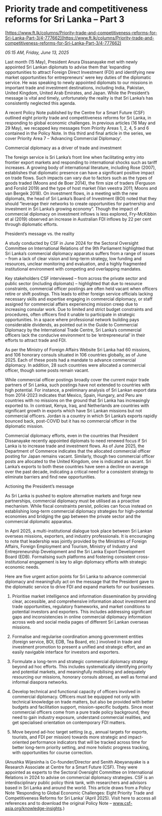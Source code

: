 # Priority trade and competitiveness reforms for Sri Lanka – Part 3

[https://www.ft.lk/columns/Priority-trade-and-competitiveness-reforms-for-Sri-Lanka-Part-3/4-777662](https://www.ft.lk/columns/Priority-trade-and-competitiveness-reforms-for-Sri-Lanka-Part-3/4-777662)

*05:15 AM, Friday, June 13, 2025*

Last month (15 May), President Anura Dissanayake met with newly appointed Sri Lankan diplomats to advise them that ‘expanding opportunities to attract Foreign Direct Investment (FDI) and identifying new market opportunities for entrepreneurs’ were key duties of the diplomatic service. He was speaking to newly appointed diplomats to our missions in important trade and investment destinations, including India, Pakistan, United Kingdom, United Arab Emirates, and Japan. While the President’s message is vital and timely, unfortunately the reality is that Sri Lanka’s has consistently neglected this agenda.

A recent Policy Note published by the Centre for a Smart Future (CSF) outlined eight priority trade and competitiveness reforms for Sri Lanka, in responding to global economic challenges. In previous articles (16 May and 29 May), we recapped key messages from Priority Areas 1, 2, 4, 5 and 6 contained in the Policy Note. In this third and final article in the series, we cover Priority Area 7 – ‘Advancing Commercial Diplomacy’.

Commercial diplomacy as a driver of trade and investment

The foreign service is Sri Lanka’s front line when facilitating entry into frontier export markets and responding to international shocks such as tariff increases. A growing body of international literature, including Rose (2007), establishes that diplomatic presence can have a significant positive impact on trade flows. Such impacts can vary due to factors such as the types of goods traded (Moons and de Boer 2014), the firm size of traders (Ferguson and Forslid 2019) and the type of host market (Van veestra 2011; Moons and van Bergeik 2018). On investment flows, in a meeting with the new diplomats, the head of Sri Lanka’s Board of Investment (BOI) noted that they should “leverage their networks to create opportunities for partnership and investment in Sri Lanka’s growing economy”. Though the impact of commercial diplomacy on investment inflows is less explored, Fry-McKibbin et al (2019) observed an increase in Australian FDI inflows by 22 per cent through diplomatic efforts.

President’s message vs. the reality

A study conducted by CSF in June 2024 for the Sectoral Oversight Committee on International Relations of the 9th Parliament highlighted that Sri Lanka’s commercial diplomacy apparatus suffers from a range of issues – from a lack of clear vision and long-term strategy, low funding and resources, unclear monitoring and evaluation, and a highly fragmented institutional environment with competing and overlapping mandates.

Key stakeholders CSF interviewed – from across the private sector and public sector (including diplomats) – highlighted that due to resource constraints, commercial officer postings are often held vacant when officers retire or shift postings. This leads to either foreign service officials lacking necessary skills and expertise engaging in commercial diplomacy, or staff assigned for commercial affairs experiencing mission creep due to increasing consular work. Due to limited and strict budget constraints and procedures, often officers find it unable to participate in strategic opportunities. In a space where professional network building pays considerable dividends, as pointed out in the Guide to Commercial Diplomacy by the International Trade Centre, Sri Lanka’s commercial officers lack the conducive environment to be ‘entrepreneurial’ in their efforts to attract trade and FDI.

As per the Ministry of Foreign Affairs Website Sri Lanka had 60 missions, and 106 honorary consuls situated in 106 countries globally, as of June 2025. Each of these posts had a mandate to advance commercial diplomacy. In addition, 28 such countries were allocated a commercial officer, though some posts remain vacant.

While commercial officer postings broadly cover the current major trade partners of Sri Lanka, such postings have not extended to countries with high potential. For instance, a preliminary analysis of Sri Lankan export data from 2014-2023 indicates that Mexico, Spain, Hungary, and Peru are countries with no missions on the ground that Sri Lanka has increasingly exported to. In contrast, Kenya, Iraq, and Netherlands are countries with significant growth in exports which have Sri Lankan missions but not commercial officers. Jordan is a country in which Sri Lanka’s exports rapidly bounced back, post-COVID but it has no commercial officer in the diplomatic mission.

Commercial diplomacy efforts, even in the countries that President Dissanayake recently appointed diplomats to need renewed focus if Sri Lanka is to increase trade and investment flows. As of June 2025, the Department of Commerce indicates that the allocated commercial officer posting for Japan remains vacant. Similarly, though two commercial officer posts are allocated to the United Kingdom, one is indicated as vacant. Sri Lanka’s exports to both these countries have seen a decline on average over the past decade, indicating a critical need for a consistent strategy to eliminate barriers and find new opportunities.

Actioning the President’s message

As Sri Lanka is pushed to explore alternative markets and forge new partnerships, commercial diplomacy must be utilised as a proactive mechanism. While fiscal constraints persist, policies can focus instead on establishing long-term commercial diplomacy strategies for high-potential economies and bridging the gap between the private sector and the commercial diplomatic apparatus.

In April 2025, a multi-institutional dialogue took place between Sri Lankan overseas missions, exporters, and industry professionals. It is encouraging to note that leadership was jointly provided by the Ministries of Foreign Affairs, Foreign Employment and Tourism, Ministry of Industry and Entrepreneurship Development and the Sri Lanka Export Development Board (EDB). Formalising such platforms and fostering consistent cross-institutional engagement is key to align diplomacy efforts with strategic economic needs.

Here are five urgent action points for Sri Lanka to advance commercial diplomacy and meaningfully act on the message that the President gave to the diplomatic service to drive FDI and expand markets for our businesses.

1. Prioritise market intelligence and information dissemination by providing clear, accessible, and comprehensive information about investment and trade opportunities, regulatory frameworks, and market conditions to potential investors and exporters. This includes addressing significant gaps and inconsistencies in online commercial diplomacy information across web and social media pages of different Sri Lankan overseas missions.

2. Formalise and regularise coordination among government entities (foreign service, BOI, EDB, Tea Board, etc.) involved in trade and investment promotion to present a unified and strategic effort, and an easily navigable interface for investors and exporters.

3. Formulate a long-term and strategic commercial diplomacy strategy beyond ad hoc efforts. This includes systematically identifying priority and potential markets, and meaningfully mobilising and adequately resourcing our missions, honorary consuls abroad, as well as formal and informal diaspora networks.

4. Develop technical and functional capacity of officers involved in commercial diplomacy. Officers must be equipped not only with technical knowledge on trade matters, but also be provided with better budgets and facilitation support, mission-specific budgets. Since most commercial officers come from a pure trade policy background, they need to gain industry exposure, understand commercial realities, and get specialised orientation on contemporary FDI matters.

5. Move beyond ad-hoc target setting (e.g., annual targets for exports, tourists, and FDI per mission) towards more strategic and impact-oriented performance indicators that will be tracked across time for better long-term priority setting, and more holistic progress tracking, with opportunities for course correction.

(Anushka Wijesinha is Co-founder/Director and Senith Abeyanayake is a Research Associate at Centre for a Smart Future (CSF). They were appointed as experts to the Sectoral Oversight Committee on International Relations in 2024 to advise on commercial diplomacy strategies. CSF is an interdisciplinary public policy think tank, with researchers and advisors based in Sri Lanka and around the world. This article draws from a Policy Note ‘Responding to Global Economic Challenges: Eight Priority Trade and Competitiveness Reforms for Sri Lanka’ (April 2025). Visit here to access all references and to download the original Policy Note – www.csf-asia.org/knowledge-insights.)

